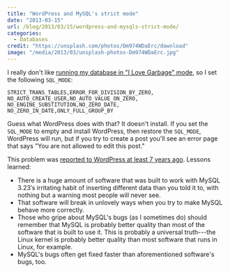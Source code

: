 ```yaml
---
title: "WordPress and MySQL's strict mode"
date: "2013-03-15"
url: /blog/2013/03/15/wordpress-and-mysqls-strict-mode/
categories:
  - Databases
credit: "https://unsplash.com/photos/Dm974WDaErc/download"
image: "/media/2013/03/unsplash-photos-Dm974WDaErc.jpg"
---
```

I really don't like [running my database in "I Love Garbage" mode](/blog/2012/12/23/handling-mysqls-warnings-in-go-code/), so I set the following `SQL_MODE`:

```
STRICT_TRANS_TABLES,ERROR_FOR_DIVISION_BY_ZERO, NO_AUTO_CREATE_USER,NO_AUTO_VALUE_ON_ZERO, NO_ENGINE_SUBSTITUTION,NO_ZERO_DATE, NO_ZERO_IN_DATE,ONLY_FULL_GROUP_BY
```

Guess what WordPress does with that? It doesn't install. If you set the `SQL_MODE` to empty and install WordPress, then restore the `SQL_MODE`, WordPress will run, but if you try to create a post you'll see an error page that says "You are not allowed to edit this post."

This problem was [reported to WordPress at least 7 years ago](http://wordpress.org/support/topic/posts-not-saving-to-database). Lessons learned:

*   There is a huge amount of software that was built to work with MySQL 3.23&#8242;s irritating habit of inserting different data than you told it to, with nothing but a warning most people will never see.
*   That software will break in unlovely ways when you try to make MySQL behave more correctly.
*   Those who gripe about MySQL's bugs (as I sometimes do) should remember that MySQL is probably better quality than most of the software that is built to use it. This is probably a universal truth---the Linux kernel is probably better quality than most software that runs in Linux, for example.
*   MySQL's bugs often get fixed faster than aforementioned software's bugs, too.
